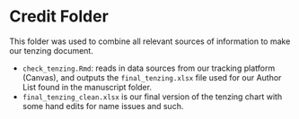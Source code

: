 # Credit Folder

This folder was used to combine all relevant sources of information to make our tenzing document. 

- `check_tenzing.Rmd`: reads in data sources from our tracking platform (Canvas), and outputs the `final_tenzing.xlsx` file used for our Author List found in the manuscript folder. 
- `final_tenzing_clean.xlsx` is our final version of the tenzing chart with some hand edits for name issues and such. 